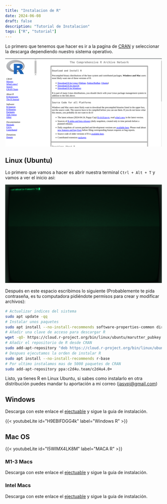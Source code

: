 ```yaml
---
title: "Instalacion de R"
date: 2024-06-08
draft: false
description: "Tutorial de Instalacion"
tags: ["R", "tutorial"]
---
```


Lo primero que tenemos que hacer es ir a la pagina de [CRAN](https://cran.r-project.org/) y seleccionar la descarga dependiendo nuestro sistema operativo.

![CRAN home page](img/img1.png)


## Linux (Ubuntu)

Lo primero que vamos a hacer es abrir nuestra terminal ```Ctrl + Alt + T``` y vamos a ver el inicio asi:

![Mi terminal bonita](img/img2.png "usuario@nombre-de-computadora:directorio$")

Después en este espacio escribimos lo siguiente (Probablemente te pida contraseña, es tu computadora pidiéndote permisos para crear y modificar archivos):

```bash
# Actualizar indices del sistema
sudo apt update -qq
# Instalar unos paquetes
sudo apt install --no-install-recommends software-properties-common dirmngr
# Añadir una clave de acceso para descargar R
wget -qO- https://cloud.r-project.org/bin/linux/ubuntu/marutter_pubkey.asc | sudo tee -a /etc/apt/trusted.gpg.d/cran_ubuntu_key.asc
# Añadir el repositorio de R desde CRAN
sudo add-apt-repository "deb https://cloud.r-project.org/bin/linux/ubuntu $(lsb_release -cs)-cran40/"
# Despues ejecutamos la orden de instalar R
sudo apt install --no-install-recommends r-base
# Por ultimo instalamos mas de 5000 paquetes de CRAN
sudo add-apt-repository ppa:c2d4u.team/c2d4u4.0+
```

Listo, ya tienes R en Linux Ubuntu, si sabes como instalarlo en otra distribución puedes mandar tu aportación a mi correo (<jasvpj@gmail.com>)

## Windows

Descarga con este enlace el [ejectuable](https://cran.r-project.org/bin/windows/base/R-4.4.0-win.exe) y sigue la guia de instalación.

{{< youtubeLite id="H9EBlFDGG4k" label="Windows R" >}}

## Mac OS

{{< youtubeLite id="I5WIMX4LK8M" label="MACA R" >}}
### M1-3 Macs

Descarga con este enlace el [ejectuable](https://cran.r-project.org/bin/macosx/big-sur-arm64/base/R-4.4.0-arm64.pkg) y sigue la guia de instalación.

### Intel Macs

Descarga con este enlace el [ejectuable](https://cran.r-project.org/bin/macosx/big-sur-x86_64/base/R-4.4.0-x86_64.pkg) y sigue la guia de instalación.

